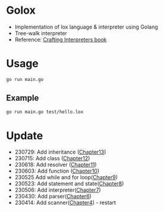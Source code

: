 # Golox

- Implementation of lox language & interpreter using Golang
- Tree-walk interpreter
- Reference: [Crafting Interpreters book](http://www.craftinginterpreters.com)

# Usage

```bash
go run main.go
```

## Example

```bash
go run main.go test/hello.lox
```

# Update

- 230729: Add inheritance ([Chapter13](https://www.craftinginterpreters.com/inheritance.html))
- 230715: Add class ([Chapter12](https://www.craftinginterpreters.com/classes.html))
- 230618: Add resolver ([Chapter11](https://www.craftinginterpreters.com/resolving-and-binding.html))
- 230603: Add function ([Chapter10](https://www.craftinginterpreters.com/functions.html))
- 230525 Add while and for loop([Chapter9](https://www.craftinginterpreters.com/control-flow.html))
- 230523: Add statement and state([Chapter8](https://www.craftinginterpreters.com/statements-and-state.html))
- 230506: Add interpreter([Chapter7](https://www.craftinginterpreters.com/evaluating-expressions.html))
- 230430: Add parser([Chapter6](https://www.craftinginterpreters.com/parsing-expressions.html))
- 230414: Add scanner([Chapter4](http://www.craftinginterpreters.com/scanning.html)) - restart
